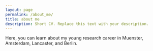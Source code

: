 ```yaml
---
layout: page
permalink: /about_me/
title: about me
description: Short CV. Replace this text with your description.
---
```


Here, you can learn about my young research career in Muenster, Amsterdam, Lancaster, and Berlin.

